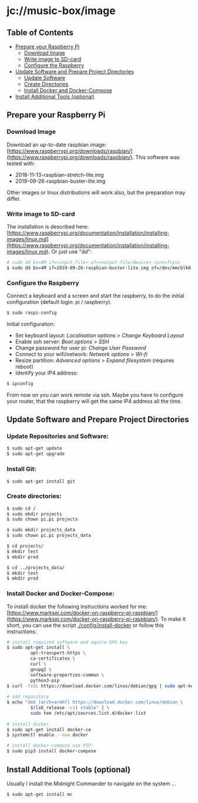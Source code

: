 # jc://music-box/image

## Table of Contents

- [Prepare your Raspberry Pi](#prepare-your-raspberry-pi)
  - [Download Image](#download-image)
  - [Write image to SD-card](#write-image-to-sd-card)
  - [Configure the Raspberry](#configure-the-raspberry)
- [Update Software and Prepare Project Directories](#update-software-and-prepare-project-directories)
  - [Update Software](#update-software)
  - [Create Directories](#create-directories)
  - [Install Docker and Docker-Compose](#install-docker-and-docker-Compose)
- [Install Additional Tools (optional)](#install-additional-tools-optional)

## Prepare your Raspberry Pi

### Download Image

Download an up-to-date raspbian image: [https://www.raspberrypi.org/downloads/raspbian/](https://www.raspberrypi.org/downloads/raspbian/). 
This software was tested with:

* 2018-11-13-raspbian-stretch-lite.img
* 2019-09-26-raspbian-buster-lite.img

Other images or linux distributions will work also, but the preparation may differ.

### Write image to SD-card

The installation is described here: [https://www.raspberrypi.org/documentation/installation/installing-images/linux.md](https://www.raspberrypi.org/documentation/installation/installing-images/linux.md).
Or just use "dd":

```bash
# sudo dd bs=4M if=<input-file> of=<output-file/device> conv=fsync
$ sudo dd bs=4M if=2019-09-26-raspbian-buster-lite.img of=/dev/mmcblk0 conv=fsync
```
### Configure the Raspberry

Connect a keyboard and a screen and start the raspberry, to do the initial configuration (default login: pi / raspberry).

```bash
$ sudo raspi-config
```

Initial configuration:

* Set keyboard layout: *Localisation options* > *Change Keyboard Layout*
* Enable ssh server: *Boot options* > *SSH*
* Change password for user pi: *Change User Password*
* Connect to your wifi/network: *Network options* > *Wi-fi*
* Resize partition: *Advanced options* > *Expand filesystem* (requires reboot)
* Identify your IP4 address:

```bash
$ ipconfig
```

From now on you can work remote via ssh. Maybe you have to configure your router, that the raspberry will get the same IP4 address all the time.

## Update Software and Prepare Project Directories

### Update Repositories and Software:

```bash
$ sudo apt-get update
$ sudo apt-get upgrade
```

### Install Git:

```bash
$ sudo apt-get install git
```

### Create directories:

```bash
$ sudo cd /
$ sudo mkdir projects
$ sudo chown pi.pi projects

$ sudo mkdir projects_data
$ sudo chown pi.pi projects_data

$ cd projects/
$ mkdir test
$ mkdir prod

$ cd ../projects_data/
$ mkdir test
$ mkdir prod
```

### Install Docker and Docker-Compose:

To install docker the following instructions worked for me: [https://www.marksei.com/docker-on-raspberry-pi-raspbian/](https://www.marksei.com/docker-on-raspberry-pi-raspbian/). 
To make it short, you can use the script [./config/install-docker](../config/install-docker) or follow this instructions:

```bash
# install required software and aquire GPG key
$ sudo apt-get install \
         apt-transport-https \
         ca-certificates \
         curl \
         gnupg2 \
         software-properties-common \
         python3-pip
$ curl -fsSL https://download.docker.com/linux/debian/gpg | sudo apt-key add -
             
# add repository
$ echo "deb [arch=armhf] https://download.docker.com/linux/debian \
         $(lsb_release -cs) stable" | \
         sudo tee /etc/apt/sources.list.d/docker.list
         
# install docker
$ sudo apt-get install docker-ce
$ systemctl enable --now docker

# install docker-compose use PIP:
$ sudo pip3 install docker-compose
```

## Install Additional Tools (optional)

Usually I install the Midnight Commander to navigate on the system ...

```bash
$ sudo apt-get install mc
```


